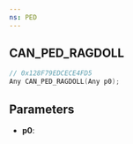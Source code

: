 ```yaml
---
ns: PED
---
```

## CAN_PED_RAGDOLL

```c
// 0x128F79EDCECE4FD5
Any CAN_PED_RAGDOLL(Any p0);
```

## Parameters
* **p0**:
